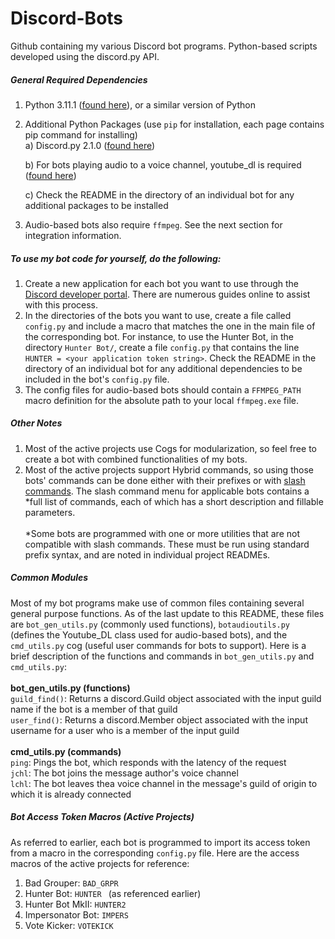 # Discord-Bots
Github containing my various Discord bot programs. Python-based scripts developed using the discord.py API.

##### General Required Dependencies
1) Python 3.11.1 ([found here](https://www.python.org/downloads/release/python-3111/)), or a similar version of Python
2) Additional Python Packages (use ```pip``` for installation, each page contains pip command for installing)<br />
   a) Discord.py 2.1.0 ([found here](https://pypi.org/project/discord.py/2.1.0/))

   b) For bots playing audio to a voice channel, youtube_dl is required ([found here](https://pypi.org/project/youtube_dl/))

   c) Check the README in the directory of an individual bot for any additional packages to be installed

3) Audio-based bots also require ```ffmpeg```. See the next section for integration information.

##### To use my bot code for yourself, do the following:
1) Create a new application for each bot you want to use through the [Discord developer portal](https://discord.com/developers/applications). There are numerous guides online to assist with this process.
2) In the directories of the bots you want to use, create a file called ```config.py``` and include a macro that matches the one in the main file of the corresponding bot. For instance, to use the Hunter Bot, in the directory ```Hunter Bot/```, create a file ```config.py``` that contains the line ```HUNTER = <your application token string>```. Check the README in the directory of an individual bot for any additional dependencies to be included in the bot's ```config.py``` file.
3) The config files for audio-based bots should contain a ```FFMPEG_PATH``` macro definition for the absolute path to your local ```ffmpeg.exe``` file.

##### Other Notes
1) Most of the active projects use Cogs for modularization, so feel free to create a bot with combined functionalities of my bots.
2) Most of the active projects support Hybrid commands, so using those bots' commands can be done either with their prefixes or with [slash commands](https://support.discord.com/hc/en-us/articles/1500000368501-Slash-Commands-FAQ). The slash command menu for applicable bots contains a *full list of commands, each of which has a short description and fillable parameters.<br /><br />
*Some bots are programmed with one or more utilities that are not compatible with slash commands. These must be run using standard prefix syntax, and are noted in individual project READMEs.

##### Common Modules
Most of my bot programs make use of common files containing several general purpose functions. As of the last update to this README, these files are ```bot_gen_utils.py``` (commonly used functions), ```botaudioutils.py``` (defines the Youtube_DL class used for audio-based bots), and the ```cmd_utils.py``` cog (useful user commands for bots to support). Here is a brief description of the functions and commands in ```bot_gen_utils.py``` and ```cmd_utils.py```:<br /><br />
__bot_gen_utils.py (functions)__<br />
```guild_find()```: Returns a discord.Guild object associated with the input guild name if the bot is a member of that guild<br />
```user_find()```: Returns a discord.Member object associated with the input username for a user who is a member of the input guild<br /><br />
__cmd_utils.py (commands)__<br />
```ping```: Pings the bot, which responds with the latency of the request<br />
```jchl```: The bot joins the message author's voice channel<br />
```lchl```: The bot leaves thea voice channel in the message's guild of origin to which it is already connected

##### Bot Access Token Macros (Active Projects)
As referred to earlier, each bot is programmed to import its access token from a macro in the corresponding ```config.py``` file. Here are the access macros of the active projects for reference:<br />
1) Bad Grouper: ```BAD_GRPR```
2) Hunter Bot: ```HUNTER ``` (as referenced earlier)
3) Hunter Bot MkII: ```HUNTER2```
4) Impersonator Bot: ```IMPERS```
5) Vote Kicker: ```VOTEKICK```